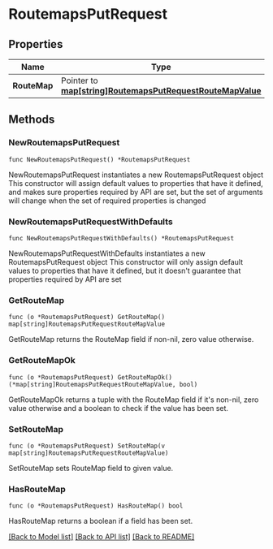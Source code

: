# RoutemapsPutRequest

## Properties

Name | Type | Description | Notes
------------ | ------------- | ------------- | -------------
**RouteMap** | Pointer to [**map[string]RoutemapsPutRequestRouteMapValue**](RoutemapsPutRequestRouteMapValue.md) |  | [optional] 

## Methods

### NewRoutemapsPutRequest

`func NewRoutemapsPutRequest() *RoutemapsPutRequest`

NewRoutemapsPutRequest instantiates a new RoutemapsPutRequest object
This constructor will assign default values to properties that have it defined,
and makes sure properties required by API are set, but the set of arguments
will change when the set of required properties is changed

### NewRoutemapsPutRequestWithDefaults

`func NewRoutemapsPutRequestWithDefaults() *RoutemapsPutRequest`

NewRoutemapsPutRequestWithDefaults instantiates a new RoutemapsPutRequest object
This constructor will only assign default values to properties that have it defined,
but it doesn't guarantee that properties required by API are set

### GetRouteMap

`func (o *RoutemapsPutRequest) GetRouteMap() map[string]RoutemapsPutRequestRouteMapValue`

GetRouteMap returns the RouteMap field if non-nil, zero value otherwise.

### GetRouteMapOk

`func (o *RoutemapsPutRequest) GetRouteMapOk() (*map[string]RoutemapsPutRequestRouteMapValue, bool)`

GetRouteMapOk returns a tuple with the RouteMap field if it's non-nil, zero value otherwise
and a boolean to check if the value has been set.

### SetRouteMap

`func (o *RoutemapsPutRequest) SetRouteMap(v map[string]RoutemapsPutRequestRouteMapValue)`

SetRouteMap sets RouteMap field to given value.

### HasRouteMap

`func (o *RoutemapsPutRequest) HasRouteMap() bool`

HasRouteMap returns a boolean if a field has been set.


[[Back to Model list]](../README.md#documentation-for-models) [[Back to API list]](../README.md#documentation-for-api-endpoints) [[Back to README]](../README.md)



